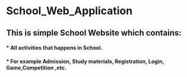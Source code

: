 # School_Web_Application
## This is simple School Website which contains:
#### * All activities that happens in School.
#### * For example Admission, Study materials, Registration, Login, Game,Competition ,etc.
